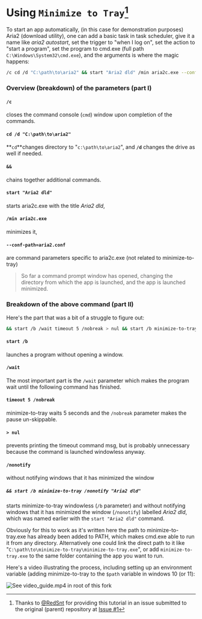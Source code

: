 # Using `Minimize to Tray`[^1]

To start an app automatically, (in this case for demonstration purposes) Aria2 (download utility), one can add a basic task in task scheduler, give it a name like _aria2 autostart_, set the trigger to "when I log on", set the action to "start a program", set the program to cmd.exe (full path `C:\Windows\System32\cmd.exe`), and the arguments is where the magic happens:

```sh
/c cd /d "C:\path\to\aria2" && start "Aria2 dld" /min aria2c.exe --conf-path=aria2.conf && start /b /wait timeout 5 /nobreak > nul && start /b minimize-to-tray /nonotify "Aria2 dld"
```

### Overview (breakdown) of the parameters (part I)

#### `/c` 

closes the command console (`cmd`) window upon completion of the commands.  

#### `cd /d "C:\path\to\aria2"` 

**`cd`**changes directory to "`c:\path\to\aria2`", and  **`/d`**  changes the drive as well if needed.  

#### `&&` 

chains together additional commands.  

#### `start "Aria2 dld"`

starts aria2c.exe with the title _Aria2 dld_, 

#### `/min aria2c.exe` 

minimizes it, 

#### `--conf-path=aria2.conf` 

are command parameters specific to aria2c.exe (not related to minimize-to-tray)
<br>

>So far a command prompt window has opened, changing the directory from which the app is launched, and the app is launched minimized.

### Breakdown of the above command (part II)

Here's the part that was a bit of a struggle to figure out:

```sh
&& start /b /wait timeout 5 /nobreak > nul && start /b minimize-to-tray /nonotify "Aria2 dld"
```

#### `start /b` 

launches a program without opening a window. 

#### `/wait`

The most important part is the `/wait` parameter which makes the program wait until the following command has finished. 

#### `timeout 5 /nobreak`

minimize-to-tray waits 5 seconds and the `/nobreak` parameter makes the pause un-skippable. 

#### `> nul` 

prevents printing the timeout command msg, but is probably unnecessary because the command is launched windowless anyway.

####  `/nonotify`

without notifying windows that it has minimized the window

##### `&& start /b minimize-to-tray /nonotify "Aria2 dld"` 

starts minimize-to-tray windowless (`/b` parameter) and without notifying windows that it has minimized the window (`/nonotify`) labelled _Aria2 dld_, which was named earlier with the `start "Aria2 dld"` command.

Obviously for this to work as it's written here the path to minimize-to-tray.exe has already been added to PATH, which makes cmd.exe able to run it from any directory. Alternatively one could link the direct path to it like "`C:\path\to\minimize-to-tray\minimize-to-tray.exe`", or add `minimize-to-tray.exe` to the same folder containing  the app you want to run.

Here's a video illustrating the process, including setting up an environment variable (adding minimize-to-tray to the `$path` variable in windows 10 (or 11):




![](https://github.com/user-attachments/assets/4c83cb56-7fa8-45d1-8b4c-fadfcb2d6d31 "See video_guide.mp4 in root of this fork")



 [^1]: Thanks to [@RedSnt](https://github.com/RedSnt) for providing this tutorial in an issue submitted to the original (parent) repository at [Issue #1](https://github.com/danielgjackson/minimize-to-tray/issues/1)
